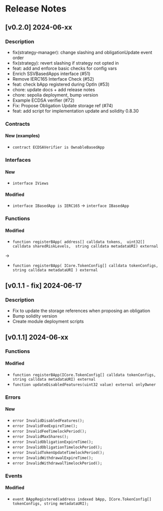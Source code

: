 # Release Notes

## [v0.2.0] 2024-06-xx
### Description
- fix(strategy-manager): change slashing and obligationUpdate event order
- fix(strategy): revert slashing if strategy not opted in
- feat: add and enforce basic checks for config vars
- Enrich SSVBasedApps interface (#51)
- Remove IERC165 Interface Check (#52)
- feat: check bApp registered during OptIn (#53)
- chore: update docs + add release notes
- chore: sepolia deployment, bump version
- Example ECDSA verifier (#72)
- Fix: Propose Obligation Update storage ref (#74)
- feat: add script for implementation update and solidity 0.8.30

### Contracts
#### New (examples)
- `contract ECDSAVerifier is OwnableBasedApp`

### Interfaces
#### New
- `interface IViews`

#### Modified
- `interface IBasedApp is IERC165` -> `interface IBasedApp`

### Functions
#### Modified
- `function registerBApp(
    address[] calldata tokens, 
    uint32[] calldata sharedRiskLevels, 
    string calldata metadataURI) external`

->
- `function registerBApp(
    ICore.TokenConfig[] calldata tokenConfigs,
    string calldata metadataURI
) external
`


## [v0.1.1 - fix] 2024-06-17
### Description
- Fix to update the storage references when proposing an obligation
- Bump solidity version
- Create module deployment scripts

## [v0.1.1] 2024-06-xx

### Functions
#### Modified
- `function registerBApp(ICore.TokenConfig[] calldata tokenConfigs, string calldata metadataURI) external`
- `function updateDisabledFeatures(uint32 value) external onlyOwner`

### Errors
#### New
- `error InvalidDisabledFeatures();`
- `error InvalidFeeExpireTime();`
- `error InvalidFeeTimelockPeriod();`
- `error InvalidMaxShares();`
- `error InvalidObligationExpireTime();`
- `error InvalidObligationTimelockPeriod();`
- `error InvalidTokenUpdateTimelockPeriod();`
- `error InvalidWithdrawalExpireTime();`
- `error InvalidWithdrawalTimelockPeriod();`

### Events
#### Modified
- `event BAppRegistered(address indexed bApp, ICore.TokenConfig[] tokenConfigs, string metadataURI);`

